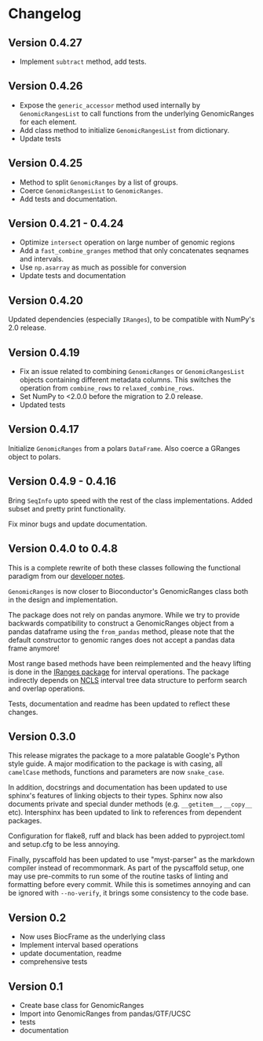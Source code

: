 # Changelog

## Version 0.4.27

- Implement `subtract` method, add tests.

## Version 0.4.26

- Expose the `generic_accessor` method used internally by `GenomicRangesList` to call functions from the underlying GenomicRanges for each element.
- Add class method to initialize `GenomicRangesList` from dictionary.
- Update tests

## Version 0.4.25

- Method to split `GenomicRanges` by a list of groups.
- Coerce `GenomicRangesList` to `GenomicRanges`.
- Add tests and documentation.


## Version 0.4.21 - 0.4.24

- Optimize `intersect` operation on large number of genomic regions
- Add a `fast_combine_granges` method that only concatenates seqnames and intervals.
- Use `np.asarray` as much as possible for conversion
- Update tests and documentation

## Version 0.4.20

Updated dependencies (especially `IRanges`), to be compatible with NumPy's 2.0 release.

## Version 0.4.19

- Fix an issue related to combining `GenomicRanges` or `GenomicRangesList` objects containing different metadata columns. This switches the operation from `combine_rows` to `relaxed_combine_rows`.
- Set NumPy to <2.0.0 before the migration to 2.0 release.
- Updated tests

## Version 0.4.17

Initialize `GenomicRanges` from a polars `DataFrame`. Also coerce a GRanges object
to polars.

## Version 0.4.9 - 0.4.16

Bring `SeqInfo` upto speed with the rest of the class implementations. Added subset and pretty print functionality.

Fix minor bugs and update documentation.

## Version 0.4.0 to 0.4.8

This is a complete rewrite of both these classes following the functional paradigm from our [developer notes](https://github.com/BiocPy/developer_guide#use-functional-discipline).

`GenomicRanges` is now closer to Bioconductor's GenomicRanges class both in the design and implementation.

The package does not rely on pandas anymore. While we try to provide backwards compatibility to construct a GenomicRanges object from a pandas dataframe using the `from_pandas` method, please note that the default constructor to genomic ranges does not accept a pandas data frame anymore!

Most range based methods have been reimplemented and the heavy lifting is done in the [IRanges package](https://github.com/BiocPy/IRanges) for interval operations. The package indirectly depends on [NCLS](https://github.com/pyranges/ncls) interval tree data structure to perform search and overlap operations.

Tests, documentation and readme has been updated to reflect these changes.

## Version 0.3.0

This release migrates the package to a more palatable Google's Python style guide. A major modification to the package is with casing, all `camelCase` methods, functions and parameters are now `snake_case`.

In addition, docstrings and documentation has been updated to use sphinx's features of linking objects to their types. Sphinx now also documents private and special dunder methods (e.g. `__getitem__`, `__copy__` etc). Intersphinx has been updated to link to references from dependent packages.

Configuration for flake8, ruff and black has been added to pyproject.toml and setup.cfg to be less annoying.

Finally, pyscaffold has been updated to use "myst-parser" as the markdown compiler instead of recommonmark. As part of the pyscaffold setup, one may use pre-commits to run some of the routine tasks of linting and formatting before every commit. While this is sometimes annoying and can be ignored with `--no-verify`, it brings some consistency to the code base.

## Version 0.2

- Now uses BiocFrame as the underlying class
- Implement interval based operations
- update documentation, readme
- comprehensive tests

## Version 0.1

- Create base class for GenomicRanges
- Import into GenomicRanges from pandas/GTF/UCSC
- tests
- documentation
